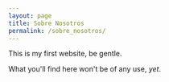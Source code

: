 ```yaml
---
layout: page
title: Sobre Nosotros 
permalink: /sobre_nosotros/
---
```


This is my first website, be gentle.

What you'll find here won't be of any use, *yet*.
